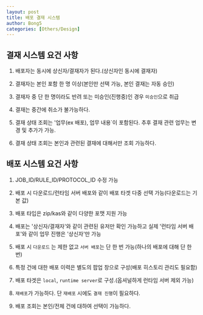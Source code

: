 ```yaml
---
layout: post
title: 배포 결재 시스템
author: Bong5
categories: [Others/Design]
---
```


## 결재 시스템 요건 사항

1. 배포자는 동시에 상신자/결재자가 된다.(상신자인 동시에 결재자)

2. 결재자는 본인 포함 한 명 이상(본인만 선택 가능, 본인 결재는 자동 승인)

3. 결재자 중 단 한 명이라도 반려 또는 미승인(진행중)인 경우 `미승인`으로 취급

4. 결재는 중간에 취소가 불가능하다.

5. 결재 상태 조회는 '업무(ex 배포), 업무 내용`이 포함된다. 추후 결재 관련 업무는 변경 및 추가가 가능.

6. 결재 상태 조회는 본인과 관련된 결재에 대해서만 조회 가능하다.





## 배포 시스템 요건 사항

1. JOB_ID/RULE_ID/PROTOCOL_ID 수정 가능

2. 배포 시 다운로드/런타임 서버 배포와 같이 배포 타겟 다중 선택 가능(다운로드는 기본 값)

3. 배포 타입은 zip/kas와 같이 다양한 포맷 지원 가능

4. 배포는 '상신자/결재자'와 같이 관련된 유저만 확인 가능하고 실제 '런타임 서버 배포'와 같이 업무 진행은 '상신자'만 가능

5. 배포 시 `다운로드` 는 제한 없고 `서버 배포`는 단 한 번 가능(하나의 배포에 대해 단 한 번)

6. 특정 건에 대한 배포 이력은 별도의 팝업 창으로 구성(배포 히스토리 관리도 필요함)

7. 배포 타겟은 `local`, `runtime server`로 구성.(옵셔널하게 런타임 서버 제외 가능)

8. `재배포`가 가능하다. 단 `재배포` 시에도 `결재 진행`이 필요하다.

9. 배포 조회는 본인/전체 건에 대하여 선택이 가능하다.


